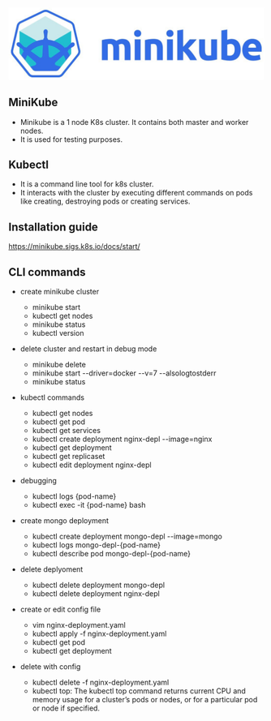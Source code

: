 
![](/1_UBwQRP_HpjawvPzlvdHfWw.jpeg)

## MiniKube
* Minikube is a 1 node K8s cluster. It contains both master and worker nodes.
* It is used for testing purposes.  
## Kubectl
* It is a command line tool for k8s cluster.
* It interacts with the cluster by executing different commands on pods like creating, destroying pods
  or creating services.

  

   
## Installation guide

https://minikube.sigs.k8s.io/docs/start/
## CLI commands

* create minikube cluster
   * minikube start
   * kubectl get nodes
   * minikube status
   * kubectl version

* delete cluster and restart in debug mode
   * minikube delete 
   * minikube start --driver=docker --v=7 --alsologtostderr  
   * minikube status

* kubectl commands
   * kubectl get nodes
   * kubectl get pod
   * kubectl get services
   * kubectl create deployment nginx-depl --image=nginx
   * kubectl get deployment
   * kubectl get replicaset
   * kubectl edit deployment nginx-depl

* debugging
   * kubectl logs {pod-name}
   * kubectl exec -it {pod-name} bash

* create mongo deployment
   * kubectl create deployment mongo-depl --image=mongo
   * kubectl logs mongo-depl-{pod-name}
   * kubectl describe pod mongo-depl-{pod-name}    

* delete deplyoment
   * kubectl delete deployment mongo-depl
   * kubectl delete deployment nginx-depl

* create or edit config file
   * vim nginx-deployment.yaml
   * kubectl apply -f nginx-deployment.yaml
   * kubectl get pod
   * kubectl get deployment

* delete with config
   * kubectl delete -f nginx-deployment.yaml
   * kubectl top: The kubectl top command returns current CPU and memory usage for a cluster’s pods or nodes, 
     or for a particular pod or node if specified.      
